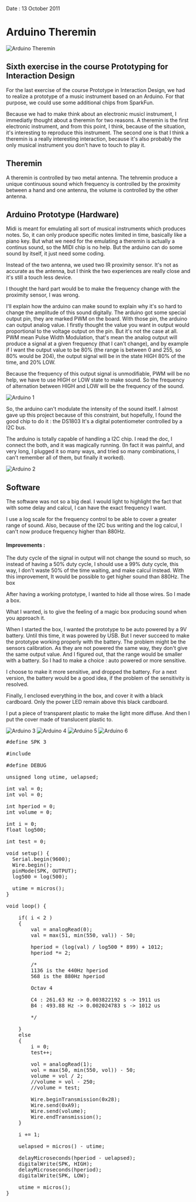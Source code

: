 Date : 13 October 2011

# Arduino Theremin

<img src="/attachments/arduino-theremin.png" alt="Arduino Theremin"/>

## Sixth exercise in the course Prototyping for Interaction Design

For the last exercise of the course Prototype in Interaction Design, we had to realize a prototype of a music instrument based on an Arduino. For that purpose, we could use some additional chips from SparkFun.

Because we had to make think about an electronic musicl instrument, I immediatly thought about a theremin for two reasons.
A theremin is the first electronic instrument, and from this point, I think, because of the situation, it's interesting to reproduce this instrument.
The second one is that I think a theremin is a really interesting interaction, because it's also probably the only musical instrument you don't have to touch to play it.

## Theremin

A theremin is controlled by two metal antenna. The tehremin produce a unique continuous sound which frequency is controlled by the proximity between a hand and one antenna, the volume is controlled by the other antenna.


## Arduino Prototype (Hardware)

Midi is meant for emulating all sort of musical instruments which produces notes. So, it can only produce specific notes limited in time, basically like a piano key.
But what we need for the emulating a theremin is actually a continus sound, so the MIDI chip is no help.
But the arduino can do some sound by itself, it just need some coding.

Instead of the two antenna, we used two IR proximity sensor. It's not as accurate as the antenna, but I think the two experiences are really close and it's still a touch less device.

I thought the hard part would be to make the frequency change with the proximity sensor, I was wrong.

I'll explain how the arduino can make sound to explain why it's so hard to change the amplitude of this sound digitally.
The arduino got some special output pin, they are marked PWM on the board. With those pin, the arduino can output analog value.
I firstly thought the value you want in output would proportional to the voltage output on the pin. But it's not the case at all.
PWM mean Pulse Width Modulation, that's mean the analog output will produce a signal at a given frequency (that I can't change), and by example if I want the output value to be 80% (the range is between 0 and 255, so 80% would be 204), the output signal will be in the state HIGH 80% of the time, and 20% LOW.

Because the frequency of this output signal is unmodifiable, PWM will be no help, we have to use HIGH or LOW state to make sound. So the frequency of alternation between HIGH and LOW will be the frequency of the sound.

<img src="/attachments/arduino1.jpg" alt="Arduino 1"/>

So, the arduino can't modulate the intensity of the sound itself. I almost gave up this project because of this constraint, but hopefully, I found the good chip to do it : the DS1803
It's a digital potentiometer controlled by a I2C bus.

The arduino is totally capable of handling a I2C chip. I read the doc, I connect the both, and it was magically running.
(In fact it was painful, and very long, I plugged it so many ways, and tried so many combinations, I can't remember all of them, but finally it worked).

<img src="/attachments/arduino2.jpg" alt="Arduino 2"/>

## Software

The software was not so a big deal.
I would light to highlight the fact that with some delay and calcul, I can have the exact frequency I want.

I use a log scale for the frequency control to be able to cover a greater range of sound.
Also, because of the I2C bus writing and the log calcul, I can't now produce frequency higher than 880Hz.

#### Improvements :
The duty cycle of the signal in output will not change the sound so much, so instead of having a 50% duty cycle, I should use a 99% duty cycle, this way, I don't waste 50% of the time waiting, and make calcul instead.
With this improvement, It would be possible to get higher sound than 880Hz.
The box

After having a working prototype, I wanted to hide all those wires.
So I made a box.

What I wanted, is to give the feeling of a magic box producing sound when you approach it.

When I started the box, I wanted the prototype to be auto powered by a 9V battery.
Until this time, it was powered by USB.
But I never succeed to make the prototype working properly with the battery.
The problem might be the sensors calibration. As they are not powered the same way, they don't give the same output value. And I figured out, that the range would be smaller with a battery.
So I had to make a choice : auto powered or more sensitive.

I choose to make it more sensitive, and dropped the battery.
For a next version, the battery would be a good idea, if the problem of the sensitivity is resolved.

Finally, I enclosed everything in the box, and cover it with a black cardboard.
Only the power LED remain above this black cardboard.

I put a piece of transparent plastic to make the light more diffuse.
And then I put the cover made of translucent plastic to.

<img src="/attachments/arduino3.jpg" alt="Arduino 3"/>

<img src="/attachments/arduino4.jpg" alt="Arduino 4"/>

<img src="/attachments/arduino5.jpg" alt="Arduino 5"/>

<img src="/attachments/arduino-theremin.png" alt="Arduino 6"/>

<pre class="brush: c++">
#define SPK 3

#include <Wire.h>

#define DEBUG

unsigned long utime, uelapsed;

int val = 0;
int vol = 0;

int hperiod = 0;
int volume = 0;

int i = 0;
float log500;

int test = 0;

void setup() {
  Serial.begin(9600);
  Wire.begin();
  pinMode(SPK, OUTPUT);
  log500 = log(500);
  
  utime = micros();
}

void loop() {
    
    if( i < 2 )
    {  
        val = analogRead(0);
        val = max(51, min(550, val)) - 50;

        hperiod = (log(val) / log500 * 899) + 1012;
        hperiod *= 2;
        
        /*
        1136 is the 440Hz hperiod
        568 is the 880Hz hperiod
        
        Octav 4
        
        C4 : 261.63 Hz -> 0.003822192 s -> 1911 us
        B4 : 493.88 Hz -> 0.002024783 s -> 1012 us
        
        */
        
    }
    else
    {
        i = 0;
        test++;
    
        vol = analogRead(1);
        vol = max(50, min(550, vol)) - 50;
        volume = vol / 2;
        //volume = vol - 250;
        //volume = test;

        Wire.beginTransmission(0x28);
        Wire.send(0xA9);
        Wire.send(volume);
        Wire.endTransmission();
    }
    
    i += 1;

    uelapsed = micros() - utime;

    delayMicroseconds(hperiod - uelapsed);
    digitalWrite(SPK, HIGH);
    delayMicroseconds(hperiod);
    digitalWrite(SPK, LOW);
    
    utime = micros();
}
</pre>
